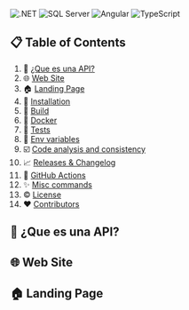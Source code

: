 ![.NET](https://img.shields.io/badge/-.NET-black?style=for-the-badge&logoColor=white&logo=.net&color=0078D4)
![SQL Server](https://img.shields.io/badge/-SQL%20Server-black?style=for-the-badge&logo=Microsoft%20SQL%20Server&logoColor=white&color=CC2927)
![Angular](https://img.shields.io/badge/-Angular-DD0031?style=for-the-badge&logo=angular&logoColor=white)
![TypeScript](https://img.shields.io/badge/-TypeScript-007ACC?style=for-the-badge&logo=typescript&logoColor=white)



## 📋 Table of Contents

1. 🐺 [¿Que es una API?](#-que-es-una-api)
2. 🌐 [Web Site](#web-site)
2. 🏠 [Landing Page](#-landing-page)
3. 🔨 [Installation](#installation)
4. 🚀 [Build](#build)
5. 🐳 [Docker](#docker)
6. 💯 [Tests](#tests)
7. 🌿 [Env variables](#env-variables)
8. ☑️ [Code analysis and consistency](#code-analysis-and-consistency)
9. 📈 [Releases & Changelog](#versions)
10. 🐙 [GitHub Actions](#github-actions)
11. ✨ [Misc commands](#misc-commands)
12. ©️ [License](#license)
13. ❤️ [Contributors](#contributors)

## 🐺 ¿Que es una API?


## 🌐 Web Site

## 🏠 Landing Page
